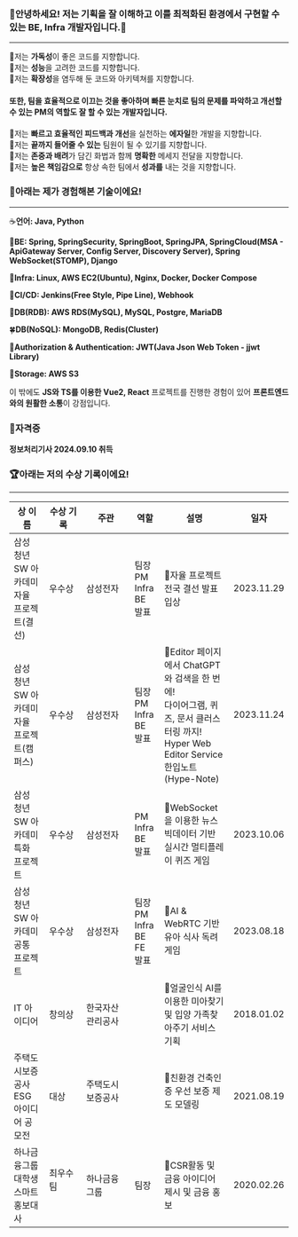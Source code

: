 ### 🎈안녕하세요! 저는 기획을 잘 이해하고 이를 최적화된 환경에서 구현할 수 있는 BE, Infra 개발자입니다.🎈
---
🔎저는 **가독성**이 좋은 코드를 지향합니다.
<br>
🔎저는 **성능**을 고려한 코드를 지향합니다.
<br>
🔎저는 **확장성**을 염두해 둔 코드와 아키텍쳐를 지향합니다.

#### 또한, 팀을 효율적으로 이끄는 것을 좋아하며 빠른 눈치로 팀의 문제를 파악하고 개선할 수 있는 PM의 역할도 잘 할 수 있는 개발자입니다.

🔎저는 **빠르고 효율적인 피드백과 개선**을 실천하는 **에자일**한 개발을 지향합니다.
<br>
🔎저는 **끝까지 들어줄 수 있는** 팀원이 될 수 있기를 지향합니다.
<br>
🔎저는 **존중과 배려**가 담긴 화법과 함께 **명확한** 메세지 전달을 지향합니다.
<br>
🔎저는 **높은 책임감으로** 항상 속한 팀에서 **성과를** 내는 것을 지향합니다.

### 🎨아래는 제가 경험해본 기술이에요!
---
☕**언어: Java, Python**

🍃**BE: Spring, SpringSecurity, SpringBoot, SpringJPA, SpringCloud(MSA - ApiGateway Server, Config Server, Discovery Server), Spring WebSocket(STOMP), Django**

🐳**Infra: Linux, AWS EC2(Ubuntu), Nginx, Docker, Docker Compose**

👔**CI/CD: Jenkins(Free Style, Pipe Line), Webhook**

🦈**DB(RDB): AWS RDS(MySQL), MySQL, Postgre, MariaDB**

🍀**DB(NoSQL): MongoDB, Redis(Cluster)**

🔑**Authorization & Authentication: JWT(Java Json Web Token - jjwt Library)**

🛒**Storage: AWS S3**

이 밖에도 **JS와 TS를 이용한 Vue2, React** 프로젝트를 진행한 경험이 있어 **프론트엔드와의 원활한 소통**이 강점입니다.

### 🎫자격증
**정보처리기사 2024.09.10 취득**


### 🏆아래는 저의 수상 기록이에요!
---
|상 이름|수상 기록|주관|역할|설명|일자|
|---------|---------|---|------|-----------|---|
|삼성 청년 SW 아카데미 자율 프로젝트(결선)|우수상|삼성전자|팀장 PM<br> Infra BE<br> 발표|📀자율 프로젝트 전국 결선 발표 입상|2023.11.29|
|삼성 청년 SW 아카데미 자율 프로젝트(캠퍼스)|우수상|삼성전자|팀장 PM <br>Infra BE <br>발표|📀Editor 페이지에서 ChatGPT와 검색을 한 번에! <br> 다이어그램, 퀴즈, 문서 클러스터링 까지! <br> Hyper Web Editor Service <br> 한입노트(Hype-Note)|2023.11.24|
|삼성 청년 SW 아카데미 특화 프로젝트|우수상|삼성전자|PM<br> Infra BE<br> 발표|📀WebSocket을 이용한 뉴스 빅데이터 기반 실시간 멀티플레이 퀴즈 게임|2023.10.06|
|삼성 청년 SW 아카데미 공통 프로젝트|우수상|삼성전자|팀장 PM<br> Infra BE FE<br> 발표|📀AI & WebRTC 기반 유아 식사 독려 게임|2023.08.18|
|IT 아이디어|창의상|한국자산관리공사||📀얼굴인식 AI를 이용한 미아찾기 및 입양 가족찾아주기 서비스 기획|2018.01.02|
|주택도시보증공사 <br> ESG 아이디어 공모전|대상|주택도시보증공사 &nbsp;&nbsp;&nbsp;&nbsp;&nbsp;&nbsp;&nbsp;&nbsp;&nbsp;&nbsp;&nbsp;&nbsp;&nbsp;&nbsp;&nbsp;||📀친환경 건축인증 우선 보증 제도 모델링 &nbsp;&nbsp;&nbsp;&nbsp;&nbsp;&nbsp;&nbsp;&nbsp;&nbsp;&nbsp;&nbsp;&nbsp;|2021.08.19|
|하나금융그룹<br>대학생 스마트홍보대사|최우수팀 &nbsp;&nbsp;&nbsp;&nbsp;&nbsp;&nbsp;&nbsp;&nbsp;&nbsp;&nbsp;&nbsp;|하나금융그룹|팀장|📀CSR활동 및 금융 아이디어 제시 및 금융 홍보|2020.02.26|
